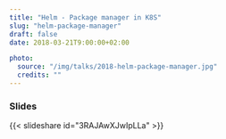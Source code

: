 ```yaml
---
title: "Helm - Package manager in K8S"
slug: "helm-package-manager"
draft: false
date: 2018-03-21T9:00:00+02:00

photo:
  source: "/img/talks/2018-helm-package-manager.jpg"
  credits: ""
---
```


<!--more-->

### Slides

{{< slideshare id="3RAJAwXJwIpLLa" >}}
